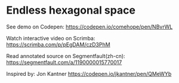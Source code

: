 # Endless hexagonal space

See demo on Codepen: https://codepen.io/comehope/pen/NBvrWL

Watch interactive video on Scrimba: https://scrimba.com/p/pEgDAM/czD3PhM

Read annotated source on Segmentfault(zh-cn): https://segmentfault.com/a/1190000015770017

Inspired by: Jon Kantner https://codepen.io/jkantner/pen/QMeWYb
